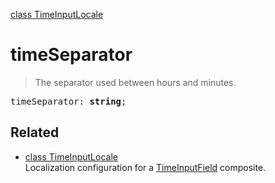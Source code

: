 [class TimeInputLocale](TimeInputLocale.md)

# timeSeparator

> The separator used between hours and minutes.

<pre class="docgen_signature">timeSeparator: <b>string</b>;</pre>

## Related

- [<!--{ref:class}-->class TimeInputLocale](TimeInputLocale.md) \
    Localization configuration for a [TimeInputField](TimeInputField.md) composite.
